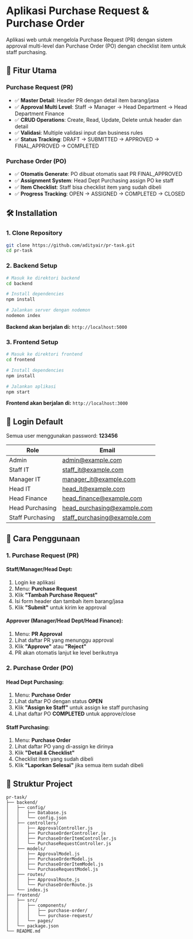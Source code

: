 # Aplikasi Purchase Request & Purchase Order

Aplikasi web untuk mengelola Purchase Request (PR) dengan sistem approval multi-level dan Purchase Order (PO) dengan checklist item untuk staff purchasing.

## 🚀 Fitur Utama

### Purchase Request (PR)

- ✅ **Master Detail**: Header PR dengan detail item barang/jasa
- ✅ **Approval Multi Level**: Staff → Manager → Head Department → Head Department Finance
- ✅ **CRUD Operations**: Create, Read, Update, Delete untuk header dan detail
- ✅ **Validasi**: Multiple validasi input dan business rules
- ✅ **Status Tracking**: DRAFT → SUBMITTED → APPROVED → FINAL_APPROVED → COMPLETED

### Purchase Order (PO)

- ✅ **Otomatis Generate**: PO dibuat otomatis saat PR FINAL_APPROVED
- ✅ **Assignment System**: Head Dept Purchasing assign PO ke staff
- ✅ **Item Checklist**: Staff bisa checklist item yang sudah dibeli
- ✅ **Progress Tracking**: OPEN → ASSIGNED → COMPLETED → CLOSED

## 🛠️ Installation

### 1. Clone Repository

```bash
git clone https://github.com/adityair/pr-task.git
cd pr-task
```

### 2. Backend Setup

```bash
# Masuk ke direktori backend
cd backend

# Install dependencies
npm install

# Jalankan server dengan nodemon
nodemon index
```

**Backend akan berjalan di:** `http://localhost:5000`

### 3. Frontend Setup

```bash
# Masuk ke direktori frontend
cd frontend

# Install dependencies
npm install

# Jalankan aplikasi
npm start
```

**Frontend akan berjalan di:** `http://localhost:3000`

## 🔐 Login Default

Semua user menggunakan password: **123456**

| Role             | Email                        |
| ---------------- | ---------------------------- |
| Admin            | admin@example.com            |
| Staff IT         | staff_it@example.com         |
| Manager IT       | manager_it@example.com       |
| Head IT          | head_it@example.com          |
| Head Finance     | head_finance@example.com     |
| Head Purchasing  | head_purchasing@example.com  |
| Staff Purchasing | staff_purchasing@example.com |

## 📱 Cara Penggunaan

### 1. Purchase Request (PR)

#### **Staff/Manager/Head Dept:**

1. Login ke aplikasi
2. Menu: **Purchase Request**
3. Klik **"Tambah Purchase Request"**
4. Isi form header dan tambah item barang/jasa
5. Klik **"Submit"** untuk kirim ke approval

#### **Approver (Manager/Head Dept/Head Finance):**

1. Menu: **PR Approval**
2. Lihat daftar PR yang menunggu approval
3. Klik **"Approve"** atau **"Reject"**
4. PR akan otomatis lanjut ke level berikutnya

### 2. Purchase Order (PO)

#### **Head Dept Purchasing:**

1. Menu: **Purchase Order**
2. Lihat daftar PO dengan status **OPEN**
3. Klik **"Assign ke Staff"** untuk assign ke staff purchasing
4. Lihat daftar PO **COMPLETED** untuk approve/close

#### **Staff Purchasing:**

1. Menu: **Purchase Order**
2. Lihat daftar PO yang di-assign ke dirinya
3. Klik **"Detail & Checklist"**
4. Checklist item yang sudah dibeli
5. Klik **"Laporkan Selesai"** jika semua item sudah dibeli

## 📁 Struktur Project

```
pr-task/
├── backend/
│   ├── config/
│   │   ├── Database.js
│   │   └── config.json
│   ├── controllers/
│   │   ├── ApprovalController.js
│   │   ├── PurchaseOrderController.js
│   │   ├── PurchaseOrderItemController.js
│   │   └── PurchaseRequestController.js
│   ├── models/
│   │   ├── ApprovalModel.js
│   │   ├── PurchaseOrderModel.js
│   │   ├── PurchaseOrderItemModel.js
│   │   └── PurchaseRequestModel.js
│   ├── routes/
│   │   ├── ApprovalRoute.js
│   │   └── PurchaseOrderRoute.js
│   └── index.js
├── frontend/
│   ├── src/
│   │   ├── components/
│   │   │   ├── purchase-order/
│   │   │   └── purchase-request/
│   │   └── pages/
│   └── package.json
└── README.md
```
